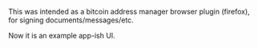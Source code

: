 
This was intended as a bitcoin address manager browser plugin (firefox), for signing documents/messages/etc.

Now it is an example app-ish UI.

